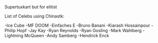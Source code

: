 Supertuxkart but for elitist

List of Celebs using Chinastk:

-Ice Cube
-MF DOOM
-Einfaches E
-Bruno Banani
-Kiarash Hossainpour
-Philip Hopf
-Jay Kay
-Ryan Reynolds
-Ryan Gosling
-Mark Wahlberg
-Lightning McQueen
-Andy Samberg
-Hendrick Enck
